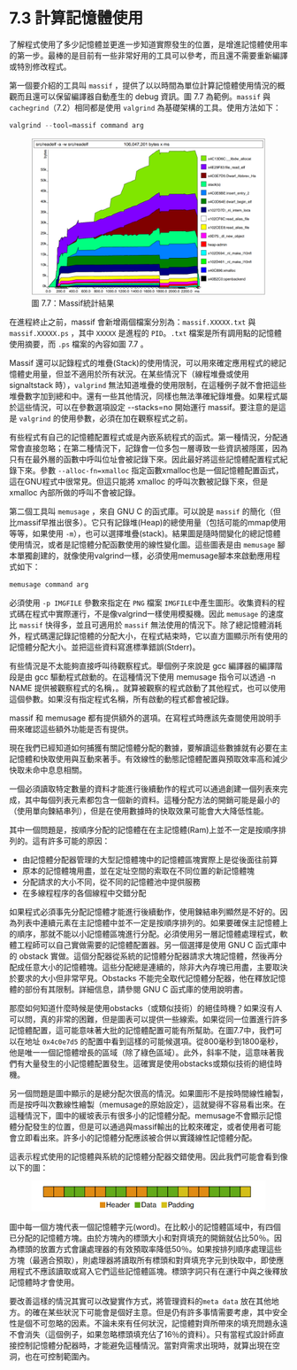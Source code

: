# 7.3 計算記憶體使用

了解程式使用了多少記憶體並更進一步知道實際發生的位置，是增進記憶體使用率的第一步。最棒的是目前有一些非常好用的工具可以參考，而且還不需要重新編譯或特別修改程式。

第一個要介紹的工具叫 `massif` ，提供了以以時間為單位計算記憶體使用情況的概觀而且還可以保留編譯器自動產生的 debug 資訊。圖 7.7 為範例。`massif` 與 `cachegrind`（7.2）相同都是使用 `valgrind` 為基礎架構的工具。使用方法如下：

```c
valgrind --tool=massif command arg
```
<figure>
  <img src="../assets/figure-7.7.png" alt="圖 7.7：Massif統計結果">
  <figcaption>圖 7.7：Massif統計結果</figcaption>
</figure>

在進程終止之前，massif 會新增兩個檔案分別為：`massif.XXXXX.txt` 與 `massif.XXXXX.ps` ，其中 `XXXXX` 是進程的 `PID`。`.txt` 檔案是所有調用點的記憶體使用摘要，而 `.ps` 檔案的內容如圖 7.7 。

Massif 還可以記錄程式的堆疊(Stack)的使用情況，可以用來確定應用程式的總記憶體史用量，但並不適用於所有狀況。在某些情況下（線程堆疊或使用 signaltstack 時），`valgrind` 無法知道堆疊的使用限制，在這種例子就不會把這些堆疊數字加到總和中。還有一些其他情況，同樣也無法準確紀錄堆疊。如果程式屬於這些情況，可以在參數選項設定 --stacks=no 開始運行 massif。要注意的是這是 `valgrind` 的使用參數，必須在加在觀察程式之前。

有些程式有自己的記憶體配置程式或是內嵌系統程式的函式。第一種情況，分配通常會直接忽略；在第二種情況下，記錄會一位多包一層導致一些資訊被隱匿，因為只有在最外層的函數中呼叫位址會被記錄下來。因此最好將這些記憶體配置程式紀錄下來。參數 `--alloc-fn=xmalloc` 指定函數xmalloc也是一個記憶體配置函式，這在GNU程式中很常見。但這只能將 xmalloc 的呼叫次數被記錄下來，但是 xmalloc 內部所做的呼叫不會被記錄。

第二個工具叫 `memusage` ，來自 GNU C 的函式庫。可以說是 `massif` 的簡化（但比massif早推出很多）。它只有記錄堆(Heap)的總使用量（包括可能的mmap使用等等，如果使用 `-m`），也可以選擇堆疊(stack)。結果圖是隨時間變化的總記憶體使用情況，或者是記憶體分配函數使用的線性變化圖。這些圖表是由 `memusage` 腳本單獨創建的，就像使用valgrind一樣，必須使用memusage腳本來啟動應用程式如下：

```c
memusage command arg
```

必須使用 `-p IMGFILE` 參數來指定在 `PNG` 檔案 `IMGFILE`中產生圖形。收集資料的程式碼在程式中實際運行，不是像valgrind一樣使用模擬機。因此 `memusage` 的速度比 `massif` 快得多，並且可適用於 `massif` 無法使用的情況下。除了總記憶體消耗外，程式碼還記錄記憶體的分配大小，在程式結束時，它以直方圖顯示所有使用的記憶體分配大小。並把這些資料寫進標準錯誤(Stderr)。

有些情況是不太能夠直接呼叫待觀察程式。舉個例子來說是 gcc 編譯器的編譯階段是由 gcc 驅動程式啟動的。在這種情況下使用 memusage 指令可以透過 -n NAME 提供被觀察程式的名稱，。就算被觀察的程式啟動了其他程式，也可以使用這個參數。如果沒有指定程式名稱，所有啟動的程式都會被記錄。

massif 和 memusage 都有提供額外的選項。在寫程式時應該先查閱使用說明手冊來確認這些額外功能是否有提供。

現在我們已經知道如何捕獲有關記憶體分配的數據，要解讀這些數據就有必要在主記憶體和快取使用與互動來著手。有效線性的動態記憶體配置與預取效率高和減少快取未命中息息相關。

一個必須讀取特定數量的資料才能進行後續動作的程式可以通過創建一個列表來完成，其中每個列表元素都包含一個新的資料。這種分配方法的開銷可能是最小的（使用單向鍊結串列），但是在使用數據時的快取效果可能會大大降低性能。

其中一個問題是，按順序分配的記憶體在在主記憶體(Ram)上並不一定是按順序排列的。這有許多可能的原因：

- 由記憶體分配器管理的大型記憶體塊中的記憶體區塊實際上是從後面往前算
- 原本的記憶體塊用盡，並在定址空間的索取在不同位置的新記憶體塊
- 分配請求的大小不同，從不同的記憶體池中提供服務
- 在多線程程序的各個線程中交錯分配

如果程式必須事先分配記憶體才能進行後續動作，使用鍊結串列顯然是不好的。因為列表中連續元素在主記憶體中並不一定是按順序排列的。如果要確保主記憶體上的順序，那就不能以小記憶體區塊進行分配。必須使用另一層記憶體處理程式，軟體工程師可以自己實做需要的記憶體配置器。另一個選擇是使用 GNU C 函式庫中的 obstack 實做。這個分配器從系統的記憶體分配器請求大塊記憶體，然後再分配成任意大小的記憶體塊。這些分配總是連續的，除非大內存塊已用盡，主要取決於要求的大小但非常罕見。Obstacks 不能完全取代記憶體分配器，他在釋放記憶體的部份有其限制。詳細信息，請參閱 GNU C 函式庫的使用說明書。

那麼如何知道什麼時候是使用obstacks（或類似技術）的絕佳時機？如果沒有人可以問，真的非常的困難，但是圖表可以提供一些線索。如果從同一位置進行許多記憶體配置，這可能意味著大批的記憶體配置可能有所幫助。在圖7.7中，我們可以在地址 `0x4c0e7d5` 的配置中看到這樣的可能候選項。從800毫秒到1800毫秒，他是唯一一個記憶體增長的區域（除了綠色區域）。此外，斜率不陡，這意味著我們有大量發生的小記憶體配置發生。這確實是使用obstacks或類似技術的絕佳時機。

另一個問題是圖中顯示的是總分配次很高的情況。如果圖形不是按時間線性繪製，而是按呼叫次數線性繪製（memusage的原始設定），這就變得不容易看出來。在這種情況下，圖中的緩坡表示有很多小的記憶體分配。memusage不會顯示記憶體分配發生的位置，但是可以通過與massif輸出的比較來確定，或者使用者可能會立即看出來。許多小的記憶體分配應該被合併以實踐線性記憶體分配。

這表示程式使用的記憶體與系統的記憶體分配器交錯使用。因此我們可能會看到像以下的圖：

<figure>
  <img src="../assets/figure-7.7.1.png" alt="">
  <figcaption></figcaption>
</figure>

圖中每一個方塊代表一個記憶體字元(word)。在比較小的記憶體區域中，有四個已分配的記憶體方塊。由於方塊內的標頭大小和對齊填充的開銷就佔比50％。因為標頭的放置方式會讓處理器的有效預取率降低50％。如果按排列順序處理這些方塊（最適合預取），則處理器將讀取所有標頭和對齊填充字元到快取中，即使應用程式不應該讀取或寫入它們這些記憶體區塊。標頭字詞只有在運行中與之後釋放記憶體時才會使用。

要改善這樣的情況其實可以改變實作方式，將管理資料的`meta data` 放在其他地方。的確在某些狀況下可能會是個好主意。但是仍有許多事情需要考慮，其中安全性是個不可忽略的因素。不論未來有任何狀況，記憶體對齊所帶來的填充問題永遠不會消失（這個例子，如果忽略標頭填充佔了16％的資料）。只有當程式設計師直接控制記憶體分配器時，才能避免這種情況。當對齊需求出現時，就算出現在空洞，也在可控制範圍內。



